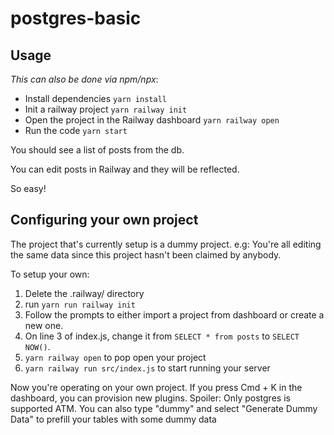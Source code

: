 # postgres-basic

## Usage

_This can also be done via npm/npx_:

- Install dependencies `yarn install`
- Init a railway project `yarn railway init`
- Open the project in the Railway dashboard `yarn railway open`
- Run the code `yarn start`

You should see a list of posts from the db.

You can edit posts in Railway and they will be reflected.

So easy!

## Configuring your own project

The project that's currently setup is a dummy project. e.g: You're all editing the same data since this project hasn't been claimed by anybody.

To setup your own:

1. Delete the .railway/ directory
2. run `yarn run railway init`
3. Follow the prompts to either import a project from dashboard or create a new one.
4. On line 3 of index.js, change it from `SELECT * from posts` to `SELECT NOW()`.
5. `yarn railway open` to pop open your project
6. `yarn railway run src/index.js` to start running your server

Now you're operating on your own project. If you press Cmd + K in the dashboard, you can provision new plugins. Spoiler: Only postgres is supported ATM.
You can also type "dummy" and select "Generate Dummy Data" to prefill your tables with some dummy data

